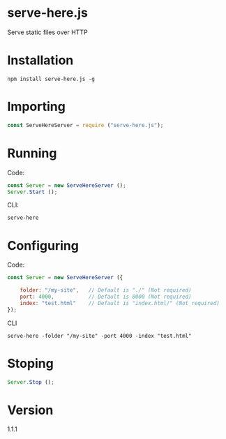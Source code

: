 # serve-here.js

Serve static files over HTTP

# Installation

```shell
npm install serve-here.js -g
```

# Importing

```javascript
const ServeHereServer = require ("serve-here.js");
```

# Running

Code:
```javascript
const Server = new ServeHereServer ();
Server.Start ();
```

CLI:
```shell
serve-here
```

# Configuring

Code:
```javascript
const Server = new ServeHereServer ({

	folder: "/my-site",   // Default is "./" (Not required)
	port: 4000,           // Default is 8000 (Not required)
	index: "test.html"    // Default is "index.html/" (Not required)
});
```

CLI
```shell
serve-here -folder "/my-site" -port 4000 -index "test.html"
```

# Stoping
```javascript
Server.Stop ();
```

# Version
1.1.1